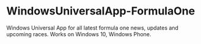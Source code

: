 # WindowsUniversalApp-FormulaOne
Windows Universal App for all latest formula one news, updates and upcoming races. Works on Windows 10, Windows Phone.
